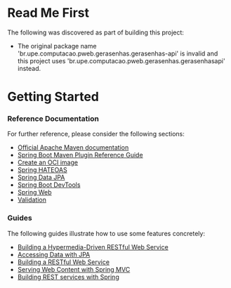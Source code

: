 # Read Me First
The following was discovered as part of building this project:

* The original package name 'br.upe.computacao.pweb.gerasenhas.gerasenhas-api' is invalid and this project uses 'br.upe.computacao.pweb.gerasenhas.gerasenhasapi' instead.

# Getting Started

### Reference Documentation
For further reference, please consider the following sections:

* [Official Apache Maven documentation](https://maven.apache.org/guides/index.html)
* [Spring Boot Maven Plugin Reference Guide](https://docs.spring.io/spring-boot/docs/2.6.3/maven-plugin/reference/html/)
* [Create an OCI image](https://docs.spring.io/spring-boot/docs/2.6.3/maven-plugin/reference/html/#build-image)
* [Spring HATEOAS](https://docs.spring.io/spring-boot/docs/2.6.3/reference/htmlsingle/#boot-features-spring-hateoas)
* [Spring Data JPA](https://docs.spring.io/spring-boot/docs/2.6.3/reference/htmlsingle/#boot-features-jpa-and-spring-data)
* [Spring Boot DevTools](https://docs.spring.io/spring-boot/docs/2.6.3/reference/htmlsingle/#using-boot-devtools)
* [Spring Web](https://docs.spring.io/spring-boot/docs/2.6.3/reference/htmlsingle/#boot-features-developing-web-applications)
* [Validation](https://docs.spring.io/spring-boot/docs/2.6.3/reference/htmlsingle/#boot-features-validation)

### Guides
The following guides illustrate how to use some features concretely:

* [Building a Hypermedia-Driven RESTful Web Service](https://spring.io/guides/gs/rest-hateoas/)
* [Accessing Data with JPA](https://spring.io/guides/gs/accessing-data-jpa/)
* [Building a RESTful Web Service](https://spring.io/guides/gs/rest-service/)
* [Serving Web Content with Spring MVC](https://spring.io/guides/gs/serving-web-content/)
* [Building REST services with Spring](https://spring.io/guides/tutorials/bookmarks/)

